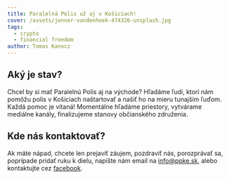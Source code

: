 ```yaml
---
title: Paralelná Polis už aj v Košiciach!
cover: /assets/jenner-vandenhoek-474326-unsplash.jpg
tags:
  - crypto
  - financial freedom
author: Tomas Kanocz
---
```


## Aký je stav?

Chcel by si mať Paralelnú Polis aj na východe? Hľadáme ľudí, ktorí nám pomôžu polis v Košiciach naštartovať a našiť ho na mieru tunajším ľuďom. Každá pomoc je vítaná! Momentálne hľadáme priestory, vytvárame mediálne kanály, finalizujeme stanovy občianského združenia.

## Kde nás kontaktovať?

Ak máte nápad, chcete len prejaviť záujem, pozdraviť nás, porozprávať sa, poprípade pridať ruku k dielu, napíšte nám email na [info@ppke.sk](info@ppke.sk), alebo kontaktujte cez [facebook](https://www.facebook.com/paralelnapoliske).
